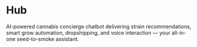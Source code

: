 # Hub
AI-powered cannabis concierge chatbot delivering strain recommendations, smart grow automation, dropshipping, and voice interaction — your all-in-one seed-to-smoke assistant.
